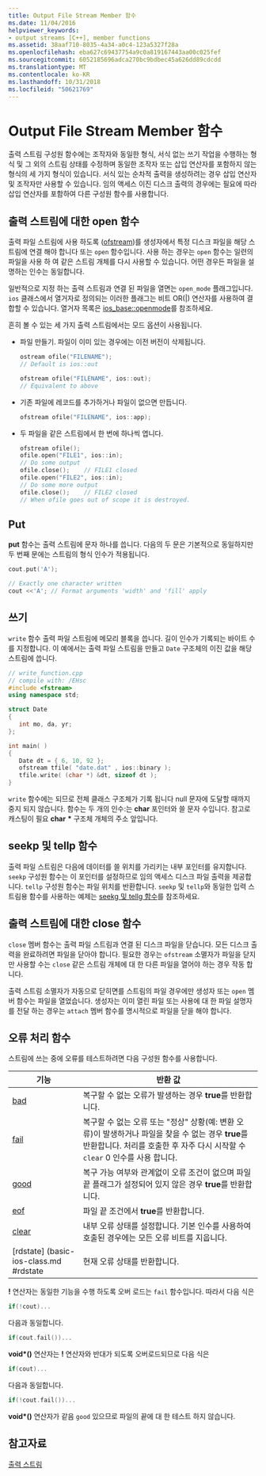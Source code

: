 ```yaml
---
title: Output File Stream Member 함수
ms.date: 11/04/2016
helpviewer_keywords:
- output streams [C++], member functions
ms.assetid: 38aaf710-8035-4a34-a0c4-123a5327f28a
ms.openlocfilehash: eba627c69437754a9c0a819167443aa00c025fef
ms.sourcegitcommit: 6052185696adca270bc9bdbec45a626dd89cdcdd
ms.translationtype: MT
ms.contentlocale: ko-KR
ms.lasthandoff: 10/31/2018
ms.locfileid: "50621769"
---
```

# <a name="output-file-stream-member-functions"></a>Output File Stream Member 함수

출력 스트림 구성원 함수에는 조작자와 동일한 형식, 서식 없는 쓰기 작업을 수행하는 형식 및 그 외의 스트림 상태를 수정하며 동일한 조작자 또는 삽입 연산자를 포함하지 않는 형식의 세 가지 형식이 있습니다. 서식 있는 순차적 출력을 생성하려는 경우 삽입 연산자 및 조작자만 사용할 수 있습니다. 임의 액세스 이진 디스크 출력의 경우에는 필요에 따라 삽입 연산자를 포함하여 다른 구성원 함수를 사용합니다.

## <a name="the-open-function-for-output-streams"></a>출력 스트림에 대한 open 함수

출력 파일 스트림에 사용 하도록 ([ofstream](../standard-library/basic-ofstream-class.md))를 생성자에서 특정 디스크 파일을 해당 스트림에 연결 해야 합니다 또는 `open` 함수입니다. 사용 하는 경우는 `open` 함수는 일련의 파일을 사용 하 여 같은 스트림 개체를 다시 사용할 수 있습니다. 어떤 경우든 파일을 설명하는 인수는 동일합니다.

일반적으로 지정 하는 출력 스트림과 연결 된 파일을 열면는 `open_mode` 플래그입니다. `ios` 클래스에서 열거자로 정의되는 이러한 플래그는 비트 OR(&#124;) 연산자를 사용하여 결합할 수 있습니다. 열거자 목록은 [ios_base::openmode](../standard-library/ios-base-class.md#openmode)를 참조하세요.

흔히 볼 수 있는 세 가지 출력 스트림에서는 모드 옵션이 사용됩니다.

- 파일 만들기. 파일이 이미 있는 경우에는 이전 버전이 삭제됩니다.

   ```cpp
   ostream ofile("FILENAME");
   // Default is ios::out

   ofstream ofile("FILENAME", ios::out);
   // Equivalent to above
   ```

- 기존 파일에 레코드를 추가하거나 파일이 없으면 만듭니다.

   ```cpp
   ofstream ofile("FILENAME", ios::app);
   ```

- 두 파일을 같은 스트림에서 한 번에 하나씩 엽니다.

   ```cpp
   ofstream ofile();
   ofile.open("FILE1", ios::in);
   // Do some output
   ofile.close();    // FILE1 closed
   ofile.open("FILE2", ios::in);
   // Do some more output
   ofile.close();    // FILE2 closed
   // When ofile goes out of scope it is destroyed.
   ```

## <a name="the-put"></a>Put

**put** 함수는 출력 스트림에 문자 하나를 씁니다. 다음의 두 문은 기본적으로 동일하지만 두 번째 문에는 스트림의 형식 인수가 적용됩니다.

```cpp
cout.put('A');

// Exactly one character written
cout <<'A'; // Format arguments 'width' and 'fill' apply
```

## <a name="the-write"></a>쓰기

`write` 함수 출력 파일 스트림에 메모리 블록을 씁니다. 길이 인수가 기록되는 바이트 수를 지정합니다. 이 예에서는 출력 파일 스트림을 만들고 `Date` 구조체의 이진 값을 해당 스트림에 씁니다.

```cpp
// write_function.cpp
// compile with: /EHsc
#include <fstream>
using namespace std;

struct Date
{
   int mo, da, yr;
};

int main( )
{
   Date dt = { 6, 10, 92 };
   ofstream tfile( "date.dat" , ios::binary );
   tfile.write( (char *) &dt, sizeof dt );
}
```

`write` 함수에는 되므로 전체 클래스 구조체가 기록 됩니다 null 문자에 도달할 때까지 중지 되지 않습니다. 함수는 두 개의 인수:는 **char** 포인터와 쓸 문자 수입니다. 참고로 캐스팅이 필요 **char** <strong>\*</strong> 구조체 개체의 주소 앞입니다.

## <a name="the-seekp-and-tellp-functions"></a>seekp 및 tellp 함수

출력 파일 스트림은 다음에 데이터를 쓸 위치를 가리키는 내부 포인터를 유지합니다. `seekp` 구성원 함수는 이 포인터를 설정하므로 임의 액세스 디스크 파일 출력을 제공합니다. `tellp` 구성원 함수는 파일 위치를 반환합니다. `seekp` 및 `tellp`와 동일한 입력 스트림용 함수를 사용하는 예제는 [seekg 및 tellg 함수](../standard-library/input-stream-member-functions.md)를 참조하세요.

## <a name="the-close-function-for-output-streams"></a>출력 스트림에 대한 close 함수

`close` 멤버 함수는 출력 파일 스트림과 연결 된 디스크 파일을 닫습니다. 모든 디스크 출력을 완료하려면 파일을 닫아야 합니다. 필요한 경우는 `ofstream` 소멸자가 파일을 닫지만 사용할 수는 `close` 같은 스트림 개체에 대 한 다른 파일을 열어야 하는 경우 작동 합니다.

출력 스트림 소멸자가 자동으로 닫히면를 스트림의 파일 경우에만 생성자 또는 `open` 멤버 함수는 파일을 열었습니다. 생성자는 이미 열린 파일 또는 사용에 대 한 파일 설명자를 전달 하는 경우는 `attach` 멤버 함수를 명시적으로 파일을 닫을 해야 합니다.

## <a name="vclrferrorprocessingfunctionsanchor10"></a> 오류 처리 함수

스트림에 쓰는 중에 오류를 테스트하려면 다음 구성원 함수를 사용합니다.

|기능|반환 값|
|--------------|------------------|
|[bad](basic-ios-class.md#bad)|복구할 수 없는 오류가 발생하는 경우 **true**를 반환합니다.|
|[fail](basic-ios-class.md#fail)|복구할 수 없는 오류 또는 "정상" 상황(예: 변환 오류)이 발생하거나 파일을 찾을 수 없는 경우 **true**를 반환합니다. 처리를 호출한 후 자주 다시 시작할 수 `clear` 0 인수를 사용 합니다.|
|[good](basic-ios-class.md#good)|복구 가능 여부와 관계없이 오류 조건이 없으며 파일 끝 플래그가 설정되어 있지 않은 경우 **true**를 반환합니다.|
|[eof](basic-ios-class.md#eof)|파일 끝 조건에서 **true**를 반환합니다.|
|[clear](basic-ios-class.md#clear)|내부 오류 상태를 설정합니다. 기본 인수를 사용하여 호출된 경우에는 모든 오류 비트를 지웁니다.|
|[rdstate] (basic-ios-class.md #rdstate|현재 오류 상태를 반환합니다.|

**!** 연산자는 동일한 기능을 수행 하도록 오버 로드는 `fail` 함수입니다. 따라서 다음 식은

```cpp
if(!cout)...
```

다음과 동일합니다.

```cpp
if(cout.fail())...
```

**void\*()** 연산자는 **!** 연산자와 반대가 되도록 오버로드되므로 다음 식은

```cpp
if(cout)...
```

다음과 동일합니다.

```cpp
if(!cout.fail())...
```

**void\*()** 연산자가 같음 `good` 있으므로 파일의 끝에 대 한 테스트 하지 않습니다.

## <a name="see-also"></a>참고자료

[출력 스트림](../standard-library/output-streams.md)<br/>
